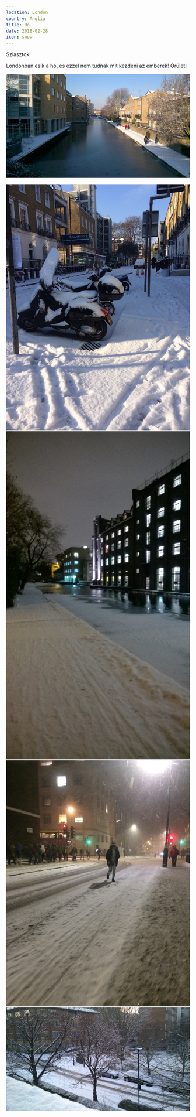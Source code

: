 ```yaml
---
location: London
country: Anglia
title: Hó
date: 2018-02-28
icon: snow
---
```


Sziasztok!

Londonban esik a hó, és ezzel nem tudnak mit kezdeni az emberek! Őrület!

![Regent's Canal with snowy sidewalk](../../img/ho6.jpg )

![snow-covered street](../../img/ho4.jpg)
![Regentʼs Canal has partially frozen](../../img/ho7.jpg)
![People are trying to navigate the slushy/snowy roads](../../img/ho1.jpg)
![Snow-covered street](../../img/ho5.jpg)
